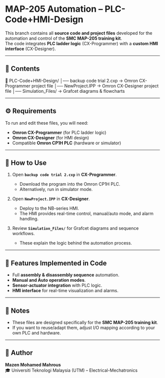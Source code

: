 # MAP-205 Automation – PLC-Code+HMI-Design
This branch contains all **source code and project files** developed for the automation and control of the **SMC MAP-205 training kit**.  
The code integrates **PLC ladder logic** (CX-Programmer) with a **custom HMI interface** (CX-Designer).  

---

## 📂 Contents  
📂 PLC-Code+HMI-Design/
│── backup code trial 2.cxp → Omron CX-Programmer project file
│── NewProject.IPP → Omron CX-Designer project file
│── Simulation_Files/ → Grafcet diagrams & flowcharts

---

## ⚙️ Requirements  
To run and edit these files, you will need:  
- **Omron CX-Programmer** (for PLC ladder logic)  
- **Omron CX-Designer** (for HMI design)  
- Compatible **Omron CP1H PLC** (hardware or simulator)  

---

## 🚀 How to Use  
1. Open **`backup code trial 2.cxp`** in **CX-Programmer**.  
   - Download the program into the Omron CP1H PLC.  
   - Alternatively, run in simulator mode.  

2. Open **`NewProject.IPP`** in **CX-Designer**.  
   - Deploy to the NB-series HMI.  
   - The HMI provides real-time control, manual/auto mode, and alarm handling.  

3. Review **`Simulation_Files/`** for Grafcet diagrams and sequence workflows.  
   - These explain the logic behind the automation process.  

---

## 🔹 Features Implemented in Code  
- Full **assembly & disassembly sequence** automation.  
- **Manual and Auto operation modes**.  
- **Sensor-actuator integration** with PLC logic.  
- **HMI interface** for real-time visualization and alarms.  

---

## 📌 Notes  
- These files are designed specifically for the **SMC MAP-205 training kit**.  
- If you want to reuse/adapt them, adjust I/O mapping according to your own PLC and hardware.  

---

## 👤 Author  
**Mazen Mohamed Mahrous**  
🎓 Universiti Teknologi Malaysia (UTM) – Electrical-Mechatronics  
